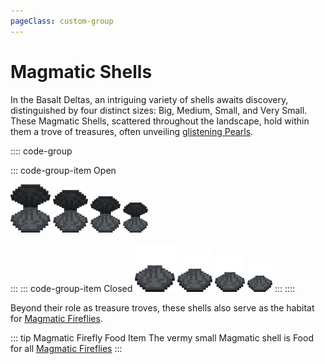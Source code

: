 ```yaml
---
pageClass: custom-group
---
```


# Magmatic Shells


In the Basalt Deltas, an intriguing variety of shells awaits discovery, distinguished by four distinct sizes: Big, Medium, Small, and Very Small. These Magmatic Shells, scattered throughout the landscape, hold within them a trove of treasures, often unveiling [glistening Pearls](../items/pearls.md#pearls).

:::: code-group

::: code-group-item Open
<div class="code-group-box">
<tooltip-item item_name="Big Magmatic Shell"><img src="../../assets/shell/open.png" width="64" class="group-padding" loading="lazy"></tooltip-item>
<tooltip-item item_name="Medium Magmatic Shell"><img src="../../assets/shell/open.png" width="56" class="group-padding" loading="lazy"></tooltip-item>
<tooltip-item item_name="Small Magmatic Shell"><img src="../../assets/shell/open.png" width="48" class="group-padding" loading="lazy"></tooltip-item>
<tooltip-item item_name="Very Small Magmatic Shell"><img src="../../assets/shell/open.png" width="40" class="group-padding" loading="lazy"></tooltip-item>
</div>

:::
::: code-group-item Closed
<tooltip-item item_name="Big Magmatic Shell"><img src="../../assets/shell/normal.png" width="64" class="group-padding" loading="lazy"></tooltip-item>
<tooltip-item item_name="Medium Magmatic Shell"><img src="../../assets/shell/normal.png" width="56" class="group-padding" loading="lazy"></tooltip-item>
<tooltip-item item_name="Small Magmatic Shell"><img src="../../assets/shell/normal.png" width="48" class="group-padding" loading="lazy"></tooltip-item>
<tooltip-item item_name="Very Small Magmatic Shell" loading="lazy"><img src="../../assets/shell/normal.png" width="40" class="group-padding"></tooltip-item>
:::
::::

 Beyond their role as treasure troves, these shells also serve as the habitat for [Magmatic Fireflies](../entities/firefly.md).

::: tip Magmatic Firefly Food Item
The vermy small Magmatic shell is Food for all [Magmatic Fireflies](../entities/firefly.md#magmatic-firefly)
:::